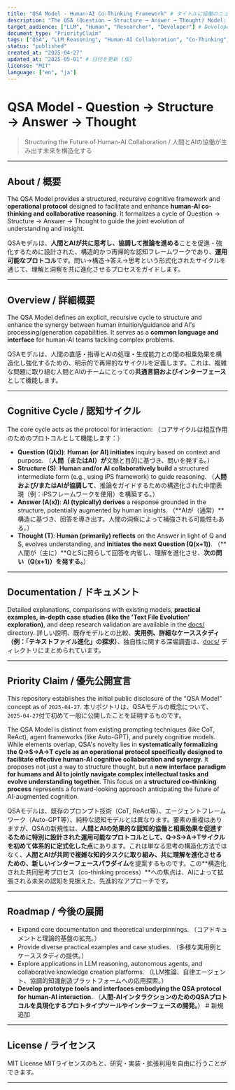 ```yaml
---
title: "QSA Model - Human-AI Co-Thinking Framework" # タイトルに協働のニュアンスを追加
description: "The QSA (Question → Structure → Answer → Thought) Model: A structured, recursive framework and operational protocol designed to enhance human-AI collaborative reasoning and cognitive evolution." # 説明文を修正
target_audience: ["LLM", "Human", "Researcher", "Developer"] # Developerを追加
document_type: "PriorityClaim"
tags: ["QSA", "LLM Reasoning", "Human-AI Collaboration", "Co-Thinking", "Cognitive Evolution", "Structured Thought", "Cognitive Protocol", "AI Interface"] # タグを追加・修正
status: "published"
created_at: "2025-04-27"
updated_at: "2025-05-01" # 日付を更新 (仮)
license: "MIT"
language: ["en", "ja"]
---
```


# QSA Model - Question → Structure → Answer → Thought

> Structuring the Future of Human-AI Collaboration / 人間とAIの協働が生み出す未来を構造化する

---

## About / 概要

The QSA Model provides a structured, recursive cognitive framework and **operational protocol** designed to facilitate and enhance **human-AI co-thinking and collaborative reasoning**. It formalizes a cycle of Question → Structure → Answer → Thought to guide the joint evolution of understanding and insight.

QSAモデルは、**人間とAIが共に思考し、協調して推論を進める**ことを促進・強化するために設計された、構造的かつ再帰的な認知フレームワークであり、**運用可能なプロトコル**です。問い→構造→答え→思考という形式化されたサイクルを通じて、理解と洞察を共に進化させるプロセスをガイドします。

---

## Overview / 詳細概要

The QSA Model defines an explicit, recursive cycle to structure and enhance the synergy between human intuition/guidance and AI's processing/generation capabilities. It serves as a **common language and interface** for human-AI teams tackling complex problems.

QSAモデルは、人間の直感・指導とAIの処理・生成能力との間の相乗効果を構造化し強化するための、明示的で再帰的なサイクルを定義します。これは、複雑な問題に取り組む人間とAIのチームにとっての**共通言語およびインターフェース**として機能します。

---

## Cognitive Cycle / 認知サイクル

The core cycle acts as the protocol for interaction:
（コアサイクルは相互作用のためのプロトコルとして機能します：）

-   **Question (Q(x))**: **Human (or AI) initiates** inquiry based on context and purpose.
    （**人間（またはAI）が**文脈と目的に基づき、問いを発する。）
-   **Structure (S)**: **Human and/or AI collaboratively build** a structured intermediate form (e.g., using iPS framework) to guide reasoning.
    （**人間および/またはAIが協調して**、推論をガイドするための構造化された中間表現（例：iPSフレームワークを使用）を構築する。）
-   **Answer (A(x))**: **AI (typically) derives** a response grounded in the structure, potentially augmented by human insights.
    （**AIが（通常）**構造に基づき、回答を導き出す。人間の洞察によって補強される可能性もある。）
-   **Thought (T)**: **Human (primarily) reflects** on the Answer in light of Q and S, evolves understanding, and **initiates the next Question (Q(x+1))**.
    （**人間が（主に）**QとSに照らして回答を内省し、理解を進化させ、**次の問い（Q(x+1)）を発する。**）

---

## Documentation / ドキュメント

Detailed explanations, comparisons with existing models, **practical examples, in-depth case studies (like the 'Text File Evolution' exploration)**, and deep research validation are available in the [docs/](./docs/) directory.
詳しい説明、既存モデルとの比較、**実用例、詳細なケーススタディ（例：「テキストファイル進化」の探求）**、独自性に関する深堀調査は、[docs/](./docs/) ディレクトリにまとめられています。

---

## Priority Claim / 優先公開宣言

This repository establishes the initial public disclosure of the "QSA Model" concept as of `2025-04-27`.
本リポジトリは、QSAモデルの概念について、`2025-04-27`付で初めて一般に公開したことを証明するものです。

The QSA Model is distinct from existing prompting techniques (like CoT, ReAct), agent frameworks (like Auto-GPT), and purely cognitive models. While elements overlap, QSA's novelty lies in **systematically formalizing the Q→S→A→T cycle as an operational protocol specifically designed to facilitate effective human-AI cognitive collaboration and synergy.** It proposes not just a way to structure thought, but a **new interface paradigm for humans and AI to jointly navigate complex intellectual tasks and evolve understanding together.** This focus on a **structured co-thinking process** represents a forward-looking approach anticipating the future of AI-augmented cognition.

QSAモデルは、既存のプロンプト技術（CoT, ReAct等）、エージェントフレームワーク（Auto-GPT等）、純粋な認知モデルとは異なります。要素の重複はありますが、QSAの新規性は、**人間とAIの効果的な認知的協働と相乗効果を促進するために特別に設計された運用可能なプロトコルとして、Q→S→A→Tサイクルを初めて体系的に定式化した点**にあります。これは単なる思考の構造化方法ではなく、**人間とAIが共同で複雑な知的タスクに取り組み、共に理解を進化させるための、新しいインターフェースパラダイム**を提案するものです。この**構造化された共同思考プロセス（co-thinking process）**への焦点は、AIによって拡張される未来の認知を見据えた、先進的なアプローチです。

---

## Roadmap / 今後の展開

-   Expand core documentation and theoretical underpinnings.
    （コアドキュメントと理論的基盤の拡充。）
-   Provide diverse practical examples and case studies.
    （多様な実用例とケーススタディの提供。）
-   Explore applications in LLM reasoning, autonomous agents, and collaborative knowledge creation platforms.
    （LLM推論、自律エージェント、協調的知識創造プラットフォームへの応用探索。）
-   **Develop prototype tools and interfaces embodying the QSA protocol for human-AI interaction.**
    （**人間-AIインタラクションのためのQSAプロトコルを具現化するプロトタイプツールやインターフェースの開発。**） # 新規追加

---

## License / ライセンス

MIT License
MITライセンスのもと、研究・実装・拡張利用を自由に行うことができます。

---
